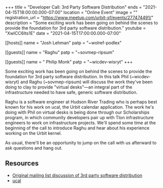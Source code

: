 +++
title = "Developer Call: 3rd Party Software Distribution"
ends = "2021-04-15T18:00:00.000-07:00"
location = "Online Event"
image = ""
registration_url = "https://www.meetup.com/urbit-sf/events/277474491/"
description = "Some exciting work has been going on behind the scenes to provide the foundation for 3rd party software distribution."
youtube = "XwICC6Its1E"
date = "2021-04-15T17:00:00.000-07:00"

[[hosts]]
name = "Josh Lehman"
patp = "~wolref-podlex"

[[guests]]
name = "Raghu"
patp = "~sovmep-ripsum"

[[guests]]
name = " Philip Monk"
patp = "~wicdev-wisryt"
+++

Some exciting work has been going on behind the scenes to provide the foundation for 3rd party software distribution. In this talk Phil (~wicdev-wisryt) and Raghu (~sovmep-ripsum) will discuss the work they've been doing to clay to provide "virtual desks"—an integral part of the infrastructure needed to have safe, generic software distribution.

Raghu is a software engineer at Hudson River Trading who is perhaps best known for his work on ucal, the Urbit calendar application. The work he's doing with Phil on virtual desks is being done through our Scholarships program, in which community developers pair up with Tlon infrastructure engineers to work on infrastructure projects. We'll spend some time at the beginning of the call to introduce Raghu and hear about his experience working on the Urbit kernel.

As usual, there'll be an opportunity to jump on the call with us afterward to ask questions and hang out.

## Resources

- [Original mailing list discussion of 3rd party software distribution](https://groups.google.com/a/urbit.org)
- [ucal](https://github.com/taalhavras/ucal)
